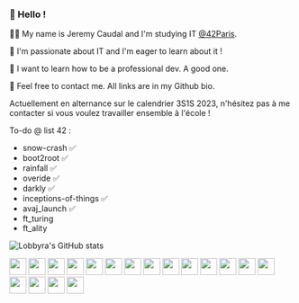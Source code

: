 ### 👋  Hello !

🙋‍♂️ My name is Jeremy Caudal and I'm studying IT [@42Paris](42.fr).

🌱 I'm passionate about IT and I'm eager to learn about it !

📘 I want to learn how to be a professional dev. A good one.

💬 Feel free to contact me. All links are in my Github bio.

Actuellement en alternance sur le calendrier 3S1S 2023, n'hésitez pas à me contacter si vous voulez travailler ensemble à l'école !

To-do @ list 42 :
- snow-crash ✅
- boot2root ✅
- rainfall ✅
- overide ✅
- darkly ✅
- inceptions-of-things ✅
- avaj_launch ✅
- ft_turing
- ft_ality

![Lobbyra's GitHub stats](https://github-readme-stats.vercel.app/api?username=lobbyra&show_icons=true&theme=dark)

<p float="left">
  <img src="https://github.githubassets.com/images/modules/logos_page/GitHub-Mark.png" width="30px" height="30px" /> 
  <img src="https://upload.wikimedia.org/wikipedia/commons/thumb/3/35/Tux.svg/1200px-Tux.svg.png" width="30px" height="30px">
  <img src="https://ublu.fr/wp-content/uploads/2018/04/Logo-42.png" width="30px" height="30px" />
  <img src="https://upload.wikimedia.org/wikipedia/commons/thumb/1/18/C_Programming_Language.svg/1200px-C_Programming_Language.svg.png" width="30px" height="30px"> 
  <img src="https://upload.wikimedia.org/wikipedia/commons/thumb/1/18/ISO_C%2B%2B_Logo.svg/1200px-ISO_C%2B%2B_Logo.svg.png" width="30px" height="30px"> 
  <img src="https://cdn.iconscout.com/icon/free/png-512/typescript-1174965.png" width="30px" height="30px"> 
  <img src="https://upload.wikimedia.org/wikipedia/commons/thumb/9/99/Unofficial_JavaScript_logo_2.svg/480px-Unofficial_JavaScript_logo_2.svg.png" width="30px" height="30px"> 
  <img src="https://user-images.githubusercontent.com/8083855/30329899-bffb884c-97e4-11e7-8b93-f8e4bed7338a.png" width="30px" height="30px"> 
  <img src="https://upload.wikimedia.org/wikipedia/commons/thumb/9/9a/Visual_Studio_Code_1.35_icon.svg/1024px-Visual_Studio_Code_1.35_icon.svg.png" width="30px" height="30px">
  <img src="https://defkey.com/content/images/program/tmux-2019-10-24_12-24-21-icon-resized.png" width="30px" height="30px"> 
  <img src="https://cdn.iconscout.com/icon/free/png-512/vue-282497.png" width="30px" height="30px"> 
  <img src="https://cdn.icon-icons.com/icons2/2108/PNG/512/raspberry_pi_icon_130847.png" width="30px" height="30px"> 
  <img src="https://cdn.icon-icons.com/icons2/1508/PNG/512/python_104451.png" width="30px" height="30px">
  <img src="https://upload.wikimedia.org/wikipedia/commons/thumb/a/af/Adobe_Photoshop_CC_icon.svg/2101px-Adobe_Photoshop_CC_icon.svg.png" width="30px" height="30px">
  <img src="https://upload.wikimedia.org/wikipedia/commons/thumb/4/40/Adobe_Premiere_Pro_CC_icon.svg/1200px-Adobe_Premiere_Pro_CC_icon.svg.png" width="30px" height="30px">
  <img src="https://cdn.sanity.io/images/599r6htc/production/46a76c802176eb17b04e12108de7e7e0f3736dc6-1024x1024.png?w=670&h=670&q=75&fit=max&auto=format" width="30px" height="30px">
  <img src="https://upload.wikimedia.org/wikipedia/commons/4/45/Notion_app_logo.png" width="30px" height="30px">
  <img src="https://pbs.twimg.com/profile_images/1364407680488468481/aXfhJRe6_400x400.jpg" width="30px" height="30px"> 
</p>
